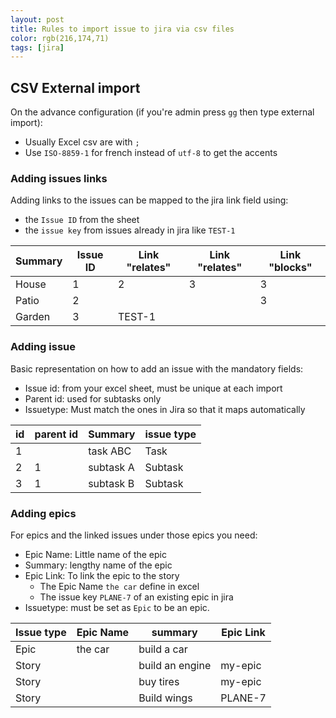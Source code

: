 ```yaml
---
layout: post
title: Rules to import issue to jira via csv files
color: rgb(216,174,71)
tags: [jira]
---
```


## CSV External import

On the advance configuration (if you're admin press `gg` then type external import):

- Usually Excel csv are with `;`
- Use `ISO-8859-1` for french instead of `utf-8` to get the accents
 
### Adding issues links

Adding links to the issues can be mapped to the jira link field using:

- the `Issue ID` from the sheet
- the `issue key` from issues already in jira like `TEST-1`

| Summary | Issue ID | Link  "relates" | Link "relates" | Link "blocks" |
|---------|----------|--------------------|-------------------|---------------|
| House   | 1        | 2                  | 3                 | 3             |
| Patio   | 2        |                    |                   | 3             |
| Garden  | 3        | TEST-1             |                   |               |


### Adding issue

Basic representation on how to add an issue with the mandatory fields:

- Issue id: from your excel sheet, must be unique at each import
- Parent id: used for subtasks only
- Issuetype: Must match the ones in Jira so that it maps automatically
	
| id | parent id | Summary   | issue type |
|----|------------|--------------|-------------|
| 1  |               | task ABC    | Task          |
| 2  | 1            | subtask A   | Subtask    |
| 3  | 1            | subtask B   | Subtask    |


### Adding epics

For epics and the linked issues under those epics you need:

- Epic Name: Little name of the epic
- Summary: lengthy name of the epic
- Epic Link: To link the epic to the story
    - The Epic Name `the car` define in excel
    - The issue key `PLANE-7` of an existing epic in jira 
- Issuetype: must be set as `Epic` to be an epic.
	
| Issue type | Epic Name | summary         | Epic Link |
|------------|-----------|-----------------|-----------|
| Epic       | the car   | build a car     |           |
| Story      |           | build an engine | my-epic   |
| Story      |           | buy tires       | my-epic   |
| Story      |           | Build wings     | PLANE-7   |
